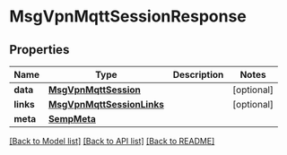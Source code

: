 # MsgVpnMqttSessionResponse

## Properties
Name | Type | Description | Notes
------------ | ------------- | ------------- | -------------
**data** | [**MsgVpnMqttSession**](MsgVpnMqttSession.md) |  | [optional] 
**links** | [**MsgVpnMqttSessionLinks**](MsgVpnMqttSessionLinks.md) |  | [optional] 
**meta** | [**SempMeta**](SempMeta.md) |  | 

[[Back to Model list]](../README.md#documentation-for-models) [[Back to API list]](../README.md#documentation-for-api-endpoints) [[Back to README]](../README.md)


